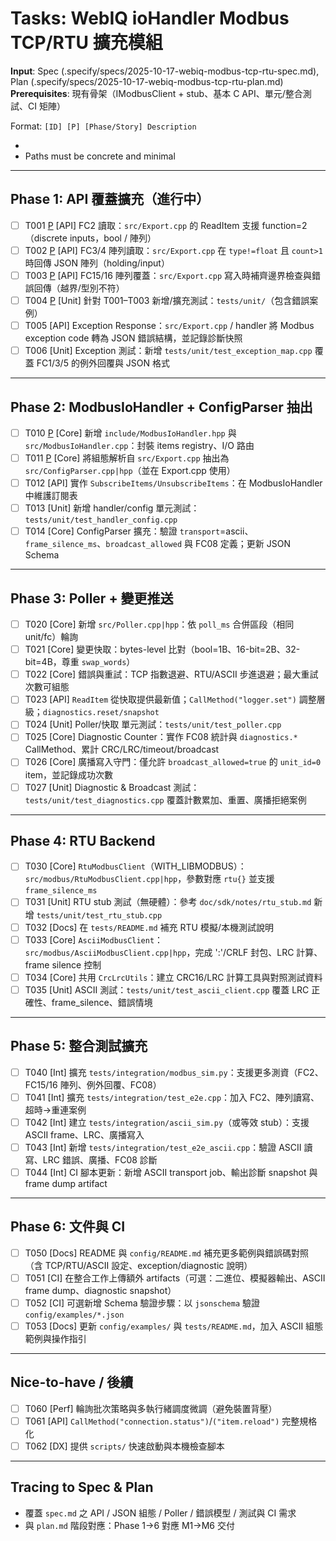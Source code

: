 # Tasks: WebIQ ioHandler Modbus TCP/RTU 擴充模組

**Input**: Spec (.specify/specs/2025-10-17-webiq-modbus-tcp-rtu-spec.md), Plan (.specify/specs/2025-10-17-webiq-modbus-tcp-rtu-plan.md)
**Prerequisites**: 現有骨架（IModbusClient + stub、基本 C API、單元/整合測試、CI 矩陣）

Format: `[ID] [P] [Phase/Story] Description`
- [P]: 可平行
- Paths must be concrete and minimal

---

## Phase 1: API 覆蓋擴充（進行中）

- [ ] T001 [P] [API] FC2 讀取：`src/Export.cpp` 的 ReadItem 支援 function=2（discrete inputs，bool / 陣列）
- [ ] T002 [P] [API] FC3/4 陣列讀取：`src/Export.cpp` 在 `type!=float` 且 `count>1` 時回傳 JSON 陣列（holding/input）
- [ ] T003 [P] [API] FC15/16 陣列覆蓋：`src/Export.cpp` 寫入時補齊邊界檢查與錯誤回傳（越界/型別不符）
- [ ] T004 [P] [Unit] 針對 T001–T003 新增/擴充測試：`tests/unit/`（包含錯誤案例）
- [ ] T005 [API] Exception Response：`src/Export.cpp` / handler 將 Modbus exception code 轉為 JSON 錯誤結構，並記錄診斷快照
- [ ] T006 [Unit] Exception 測試：新增 `tests/unit/test_exception_map.cpp` 覆蓋 FC1/3/5 的例外回覆與 JSON 格式

---

## Phase 2: ModbusIoHandler + ConfigParser 抽出

- [ ] T010 [P] [Core] 新增 `include/ModbusIoHandler.hpp` 與 `src/ModbusIoHandler.cpp`：封裝 items registry、I/O 路由
- [ ] T011 [P] [Core] 將組態解析自 `src/Export.cpp` 抽出為 `src/ConfigParser.cpp|hpp`（並在 Export.cpp 使用）
- [ ] T012 [API] 實作 `SubscribeItems/UnsubscribeItems`：在 ModbusIoHandler 中維護訂閱表
- [ ] T013 [Unit] 新增 handler/config 單元測試：`tests/unit/test_handler_config.cpp`
- [ ] T014 [Core] ConfigParser 擴充：驗證 `transport`=ascii、`frame_silence_ms`、`broadcast_allowed` 與 FC08 定義；更新 JSON Schema

---

## Phase 3: Poller + 變更推送

- [ ] T020 [Core] 新增 `src/Poller.cpp|hpp`：依 `poll_ms` 合併區段（相同 unit/fc）輪詢
- [ ] T021 [Core] 變更快取：bytes-level 比對（bool=1B、16-bit=2B、32-bit=4B，尊重 `swap_words`）
- [ ] T022 [Core] 錯誤與重試：TCP 指數退避、RTU/ASCII 步進退避；最大重試次數可組態
- [ ] T023 [API] `ReadItem` 從快取提供最新值；`CallMethod("logger.set")` 調整層級；`diagnostics.reset/snapshot`
- [ ] T024 [Unit] Poller/快取 單元測試：`tests/unit/test_poller.cpp`
- [ ] T025 [Core] Diagnostic Counter：實作 FC08 統計與 `diagnostics.*` CallMethod、累計 CRC/LRC/timeout/broadcast
- [ ] T026 [Core] 廣播寫入守門：僅允許 `broadcast_allowed=true` 的 `unit_id=0` item，並記錄成功次數
- [ ] T027 [Unit] Diagnostic & Broadcast 測試：`tests/unit/test_diagnostics.cpp` 覆蓋計數累加、重置、廣播拒絕案例

---

## Phase 4: RTU Backend

- [ ] T030 [Core] `RtuModbusClient`（WITH_LIBMODBUS）：`src/modbus/RtuModbusClient.cpp|hpp`，參數對應 `rtu{}` 並支援 `frame_silence_ms`
- [ ] T031 [Unit] RTU stub 測試（無硬體）：參考 `doc/sdk/notes/rtu_stub.md` 新增 `tests/unit/test_rtu_stub.cpp`
- [ ] T032 [Docs] 在 `tests/README.md` 補充 RTU 模擬/本機測試說明
- [ ] T033 [Core] `AsciiModbusClient`：`src/modbus/AsciiModbusClient.cpp|hpp`，完成 ':'/CRLF 封包、LRC 計算、frame silence 控制
- [ ] T034 [Core] 共用 `CrcLrcUtils`：建立 CRC16/LRC 計算工具與對照測試資料
- [ ] T035 [Unit] ASCII 測試：`tests/unit/test_ascii_client.cpp` 覆蓋 LRC 正確性、frame_silence、錯誤情境

---

## Phase 5: 整合測試擴充

- [ ] T040 [Int] 擴充 `tests/integration/modbus_sim.py`：支援更多測資（FC2、FC15/16 陣列、例外回覆、FC08）
- [ ] T041 [Int] 擴充 `tests/integration/test_e2e.cpp`：加入 FC2、陣列讀寫、超時→重連案例
- [ ] T042 [Int] 建立 `tests/integration/ascii_sim.py`（或等效 stub）：支援 ASCII frame、LRC、廣播寫入
- [ ] T043 [Int] 新增 `tests/integration/test_e2e_ascii.cpp`：驗證 ASCII 讀寫、LRC 錯誤、廣播、FC08 診斷
- [ ] T044 [Int] CI 腳本更新：新增 ASCII transport job、輸出診斷 snapshot 與 frame dump artifact

---

## Phase 6: 文件與 CI

- [ ] T050 [Docs] README 與 `config/README.md` 補充更多範例與錯誤碼對照（含 TCP/RTU/ASCII 設定、exception/diagnostic 說明）
- [ ] T051 [CI] 在整合工作上傳額外 artifacts（可選：二進位、模擬器輸出、ASCII frame dump、diagnostic snapshot）
- [ ] T052 [CI] 可選新增 Schema 驗證步驟：以 `jsonschema` 驗證 `config/examples/*.json`
- [ ] T053 [Docs] 更新 `config/examples/` 與 `tests/README.md`，加入 ASCII 組態範例與操作指引

---

## Nice-to-have / 後續

- [ ] T060 [Perf] 輪詢批次策略與多執行緒調度微調（避免裝置背壓）
- [ ] T061 [API] `CallMethod("connection.status")`/`("item.reload")` 完整規格化
- [ ] T062 [DX] 提供 `scripts/` 快速啟動與本機檢查腳本

---

## Tracing to Spec & Plan

- 覆蓋 `spec.md` 之 API / JSON 組態 / Poller / 錯誤模型 / 測試與 CI 需求
- 與 `plan.md` 階段對應：Phase 1→6 對應 M1→M6 交付
